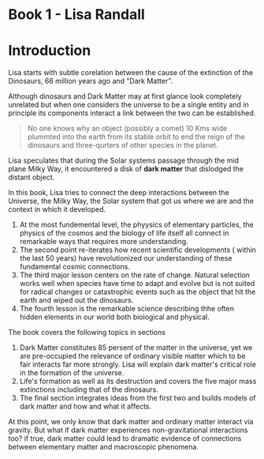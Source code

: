 # Book 1 - Lisa Randall

# Introduction
Lisa starts with subtle corelation between the cause of the extinction of the Dinosaurs, 66 million years ago and "Dark Matter". 

Although dinosaurs and Dark Matter may at first glance look completely unrelated but when one considers the universe to be a single entity
and in principle its components interact a link between the two can be established.

> No one knows why an object (possibly a comet) 10 Kms wide plummted into the earth from its stable orbit to end the reign of the dinosaurs and three-qurters of
other species in the planet. 

Lisa speculates that during the Solar systems passage through the mid plane Milky Way, it encountered a disk of <b>dark matter</b> that dislodged the distant object.

In this book, Lisa tries to connect the deep interactions between the Universe, the Milky Way, the Solar system that got us where we are and the context in which it developed.

1. At the most fundemental level, the phyysics of elementary particles, the physics of the cosmos and the biology of life itself all connect in remarkable ways that requires more understanding.
2. The second point re-iterates how recent scientific developments ( within the last 50 years) have revolutionized our understanding of these fundamental cosmic connections.
3. The third major lesson centers on the rate of change. Natural selection works well when species have time to adapt and evolve but is not suited for radical changes or catastrophic events such as the object that hit the earth and wiped out the dinosaurs.
4. The fourth lesson is the remarkable science describing thhe often hidden elements in our world both biological and physical.

The book covers the following topics in sections

1. Dark Matter constitutes 85 persent of the matter in the universe, yet we are pre-occupied the relevance of ordinary visible matter which to be fair interacts far more strongly. Lisa will explain dark matter's critical role in the formation of the universe.
2. Life's formation as well as its destruction and covers the five major mass extinctions including that of the dinosaurs.
3. The final section integrates ideas from the first two and builds models of dark matter and how and what it affects.

At this point, we only know that dark matter and ordinary matter interact via gravity. But what if dark matter experiences non-gravitational interactions too? if true, dark matter could lead to dramatic evidence of connections between elementary matter and macroscopic phenomena.



